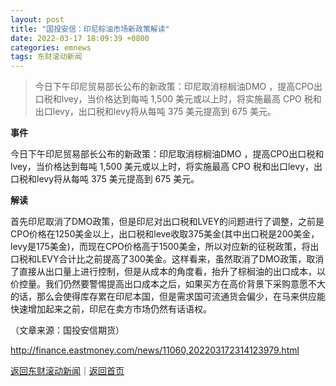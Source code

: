 ```yaml
---
layout: post
title: "国投安信：印尼棕油市场新政策解读"
date: 2022-03-17 18:09:39 +0800
categories: emnews
tags: 东财滚动新闻
---
```

> 今日下午印尼贸易部长公布的新政策：印尼取消棕榈油DMO ，提高CPO出口税和lvey，当价格达到每吨 1,500 美元或以上时，将实施最高 CPO 税和出口levy，出口税和levy将从每吨 375 美元提高到 675 美元。

<p><strong>事件</strong></p><p>今日下午印尼贸易部长公布的新政策：印尼取消棕榈油DMO ，提高CPO出口税和lvey，当价格达到每吨 1,500 美元或以上时，将实施最高 CPO 税和出口levy，出口税和levy将从每吨 375 美元提高到 675 美元。</p><p><strong>解读</strong></p><p>首先印尼取消了DMO政策，但是印尼对出口税和LVEY的问题进行了调整，之前是CPO价格在1250美金以上，出口税和leve收取375美金(其中出口税是200美金，levy是175美金)，而现在CPO价格高于1500美金，所以对应新的征税政策，将出口税和LEVY合计比之前提高了300美金。这样看来，虽然取消了DMO政策，取消了直接从出口量上进行控制，但是从成本的角度看，抬升了棕榈油的出口成本，以价控量。我们仍然要警惕提高出口成本之后，如果买方在高价背景下采购意愿不大的话，那么会使得库存累在印尼本国，但是需求国可流通货会偏少，在马来供应能快速增加起来之前，印尼在卖方市场仍然有话语权。</p><p class="em_media">（文章来源：国投安信期货）</p>

<http://finance.eastmoney.com/news/11060,202203172314123979.html>

[返回东财滚动新闻](//finews.withounder.com/emnews/)｜[返回首页](//finews.withounder.com/)